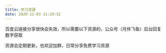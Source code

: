 ```yaml
---
title: 学习资源
date: 2020-12-03 11:29:32
---
```


百度云链接分享很快会失效，所以需要以下资源的，公众号（月伴飞鱼）后台回复数字获取

资源会定期更新，也欢迎加群，日常分享免费学习资源

